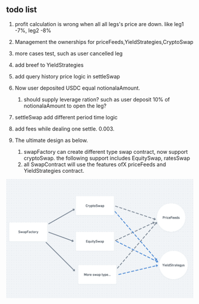 ## todo list

1. profit calculation is wrong when all all legs's price are down. like leg1 -7%, leg2 -8%

2. Management the ownerships for priceFeeds,YieldStrategies,CryptoSwap

3. more cases test, such as user cancelled leg

4. add breef to YieldStrategies

5. add query history price logic in settleSwap

6. Now user deposited USDC equal notionalaAmount.

   1. should supply leverage ration? such as user deposit 10% of notionalaAmount to open the leg?

7. settleSwap add different period time logic

8. add fees while dealing one settle. 0.003.

9. The ultimate design as below.
   1. swapFactory can create different type swap contract, now support cryptoSwap. the following support includes
      EquitySwap, ratesSwap
   2. all SwapContract will use the features ofX priceFeeds and YieldStrategies contract.

<img src="ContractsDesign.png" alt="external_result" width="1000"/>
